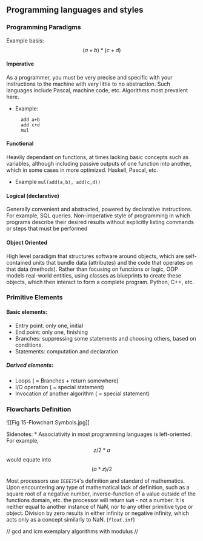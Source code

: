 ## Programming languages and styles


### Programming Paradigms

Example basis: $$(a+b) * (c+d)$$ 
#### Imperative

As a programmer, you must be very precise and specific with your instructions to the machine with very little to no abstraction. Such languages include Pascal, machine code, etc.
Algorithms most prevalent here.
- Example:
		
		add a+b
		add c+d
		mul
#### Functional
Heavily dependant on functions, at times lacking basic concepts such as variables, although including passive outputs of one function into another, which in some cases in more optimized. Haskell, Pascal, etc.
- Example
		`mul(add(a,b), add(c,d))`
#### Logical (declarative)
Generally convenient and abstracted, powered by declarative instructions. For example, SQL queries. Non-imperative style of programming in which programs describe their desired results without explicitly listing commands or steps that must be performed
#### Object Oriented
High level paradigm that structures software around objects, which are self-contained units that bundle data (attributes) and the code that operates on that data (methods). Rather than focusing on functions or logic, OOP models real-world entities, using classes as blueprints to create these objects, which then interact to form a complete program. Python, C++, etc.


### Primitive Elements
#### Basic elements:
- Entry point: only one, initial
- End point: only one, finishing
- Branches: suppressing some statements and choosing others, based on conditions.  
- Statements: computation and declaration
##### Derived elements:
- Loops ( = Branches + return somewhere)
- I/O operation ( = special statement)
- Invocation of another algorithm ( = special statement)

### Flowcharts Definition

![[Fig 15-Flowchart Symbols.jpg]]

Sidenotes:
\* Associativity in most programming languages is left-oriented. For example,
$$z/2*a$$
	would equate into $$(a*z)/2$$


Most processors use `IEEE754`'s definition and standard of mathematics. Upon encountering any type of mathematical lack of definition, such as a square root of a negative number, inverse-function of a value outside of the functions domain, etc. the processor will return `NaN` - not a number. It is neither equal to another instance of NaN, nor to any other primitive type or object. Division by zero results in either infinity or negative infinity, which acts only as a concept similarly to NaN. (`float.inf`) 


// gcd and lcm exemplary algorithms with modulus //